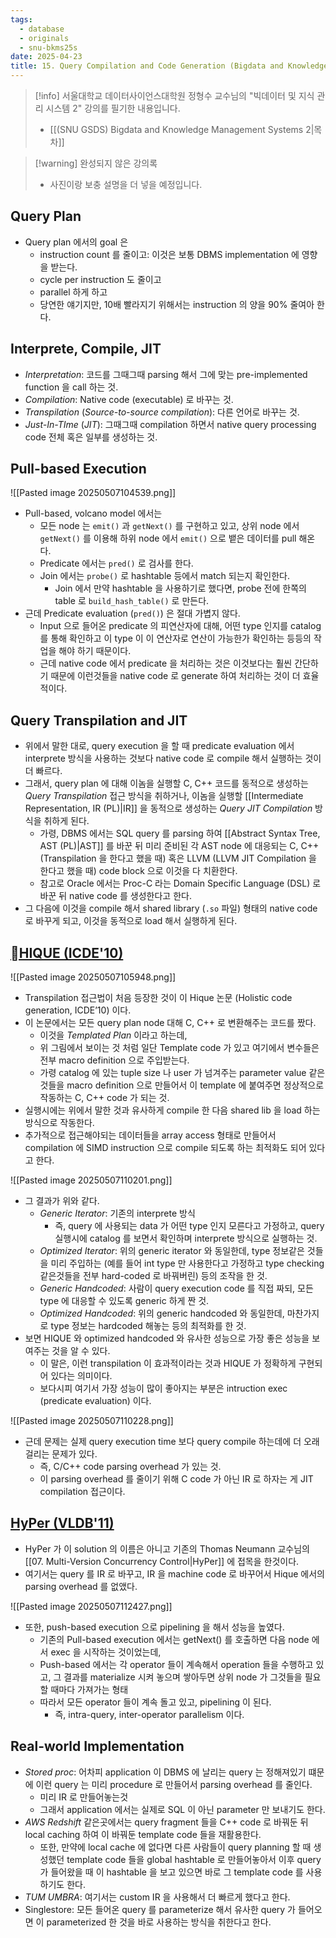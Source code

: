 ```yaml
---
tags:
  - database
  - originals
  - snu-bkms25s
date: 2025-04-23
title: 15. Query Compilation and Code Generation (Bigdata and Knowledge Management Systems 2, SNU GSDS)
---
```

> [!info] 서울대학교 데이터사이언스대학원 정형수 교수님의 "빅데이터 및 지식 관리 시스템 2" 강의를 필기한 내용입니다.
> - [[(SNU GSDS) Bigdata and Knowledge Management Systems 2|목차]]

> [!warning] 완성되지 않은 강의록
> - 사진이랑 보충 설명을 더 넣을 예정입니다.

## Query Plan

- Query plan 에서의 goal 은
	- instruction count 를 줄이고: 이것은 보통 DBMS implementation 에 영향을 받는다.
	- cycle per instruction 도 줄이고
	- parallel 하게 하고
	- 당연한 얘기지만, 10배 빨라지기 위해서는 instruction 의 양을 90% 줄여아 한다.

## Interprete, Compile, JIT

- *Interpretation*: 코드를 그때그때 parsing 해서 그에 맞는 pre-implemented function 을 call 하는 것.
- *Compilation*: Native code (executable) 로 바꾸는 것.
- *Transpilation* (*Source-to-source compilation*): 다른 언어로 바꾸는 것.
- *Just-In-TIme* (*JIT*): 그때그때 compilation 하면서 native query processing code 전체 혹은 일부를 생성하는 것.

## Pull-based Execution

![[Pasted image 20250507104539.png]]

- Pull-based, volcano model 에서는
	- 모든 node 는 `emit()` 과 `getNext()` 를 구현하고 있고, 상위 node 에서 `getNext()` 를 이용해 하위 node 에서 `emit()` 으로 뱉은 데이터를 pull 해온다.
	- Predicate 에서는 `pred()` 로 검사를 한다.
	- Join 에서는 `probe()` 로 hashtable 등에서 match 되는지 확인한다.
		- Join 에서 만약 hashtable 을 사용하기로 했다면, probe 전에 한쪽의 table 로 `build_hash_table()` 로 만든다.
- 근데 Predicate evaluation (`pred()`) 은 절대 가볍지 않다.
	- Input 으로 들어온 predicate 의 피연산자에 대해, 어떤 type 인지를 catalog 를 통해 확인하고 이 type 이 이 연산자로 연산이 가능한가 확인하는 등등의 작업을 해야 하기 때문이다.
	- 근데 native code 에서 predicate 을 처리하는 것은 이것보다는 훨씬 간단하기 때문에 이런것들을 native code 로 generate 하여 처리하는 것이 더 효율적이다.

## Query Transpilation and JIT

- 위에서 말한 대로, query execution 을 할 때 predicate evaluation 에서 interprete 방식을 사용하는 것보다 native code 로 compile 해서 실행하는 것이 더 빠르다.
- 그래서, query plan 에 대해 이놈을 실행할 C, C++ 코드를 동적으로 생성하는 *Query Transpilation* 접근 방식을 취하거나, 이놈을 실행할 [[Intermediate Representation, IR (PL)|IR]] 을 동적으로 생성하는 *Query JIT Compilation* 방식을 취하게 된다.
	- 가령, DBMS 에서는 SQL query 를 parsing 하여 [[Abstract Syntax Tree, AST (PL)|AST]] 를 바꾼 뒤 미리 준비된 각 AST node 에 대응되는 C, C++ (Transpilation 을 한다고 했을 때) 혹은 LLVM (LLVM JIT Compilation 을 한다고 했을 때) code block 으로 이것을 다 치환한다.
	- 참고로 Oracle 에서는 Proc-C 라는 Domain Specific Language (DSL) 로 바꾼 뒤 native code 를 생성한다고 한다.
- 그 다음에 이것을 compile 해서 shared library (`.so` 파일) 형태의 native code 로 바꾸게 되고, 이것을 동적으로 load 해서 실행하게 된다.

## [HIQUE (ICDE'10)](https://www.computer.org/csdl/proceedings-article/icde/2010/05447892/12OmNy4IEYg)

![[Pasted image 20250507105948.png]]

- Transpilation 접근법이 처음 등장한 것이 이 Hique 논문 (Holistic code generation, ICDE’10) 이다.
- 이 논문에서는 모든 query plan node 대해 C, C++ 로 변환해주는 코드를 짰다.
	- 이것을 *Templated Plan* 이라고 하는데,
	- 위 그림에서 보이는 것 처럼 일단 Template code 가 있고 여기에서 변수들은 전부 macro definition 으로 주입받는다.
	- 가령 catalog 에 있는 tuple size 나 user 가 넘겨주는 parameter value 같은 것들을 macro definition 으로 만들어서 이 template 에 붙여주면 정상적으로 작동하는 C, C++ code 가 되는 것.
- 실행시에는 위에서 말한 것과 유사하게 compile 한 다음 shared lib 을 load 하는 방식으로 작동한다.
- 추가적으로 접근해야되는 데이터들을 array access 형태로 만들어서 compilation 에 SIMD instruction 으로 compile 되도록 하는 최적화도 되어 있다고 한다.

![[Pasted image 20250507110201.png]]

- 그 결과가 위와 같다.
	- *Generic Iterator*: 기존의 interprete 방식
		- 즉, query 에 사용되는 data 가 어떤 type 인지 모른다고 가정하고, query 실행시에 catalog 를 보면서 확인하며 interprete 방식으로 실행하는 것.
	- *Optimized Iterator*: 위의 generic iterator 와 동일한데, type 정보같은 것들을 미리 주입하는 (예를 들어 int type 만 사용한다고 가정하고 type checking 같은것들을 전부 hard-coded 로 바꿔버린) 등의 조작을 한 것.
	- *Generic Handcoded*: 사람이 query execution code 를 직접 짜되, 모든 type 에 대응할 수 있도록 generic 하게 짠 것.
	- *Optimized Handcoded*: 위의 generic handcoded 와 동일한데, 마찬가지로 type 정보는 hardcoded 해놓는 등의 최적화를 한 것.
- 보면 HIQUE 와 optimized handcoded 와 유사한 성능으로 가장 좋은 성능을 보여주는 것을 알 수 있다.
	- 이 말은, 이런 transpilation 이 효과적이라는 것과 HIQUE 가 정확하게 구현되어 있다는 의미이다.
	- 보다시피 여기서 가장 성능이 많이 좋아지는 부분은 intruction exec (predicate evaluation) 이다.

![[Pasted image 20250507110228.png]]

- 근데 문제는 실제 query execution time 보다 query compile 하는데에 더 오래걸리는 문제가 있다.
	- 즉, C/C++ code parsing overhead 가 있는 것.
	- 이 parsing overhead 를 줄이기 위해 C code 가 아닌 IR 로 하자는 게 JIT compilation 접근이다.

## [HyPer (VLDB'11)](https://www.vldb.org/pvldb/vol4/p539-neumann.pdf)

- HyPer 가 이 solution 의 이름은 아니고 기존의 Thomas Neumann 교수님의 [[07. Multi-Version Concurrency Control|HyPer]] 에 접목을 한것이다.
- 여기서는 query 를 IR 로 바꾸고, IR 을 machine code 로 바꾸어서 Hique 에서의 parsing overhead 를 없앴다.

![[Pasted image 20250507112427.png]]

- 또한, push-based execution 으로 pipelining 을 해서 성능을 높였다.
	- 기존의 Pull-based execution 에서는 getNext() 를 호출하면 다음 node 에서 exec 을 시작하는 것이었는데,
	- Push-based 에서는 각 operator 들이 계속해서 operation 들을 수행하고 있고, 그 결과를 materialize 시켜 놓으며 쌓아두면 상위 node 가 그것들을 필요할 때마다 가져가는 형태
	- 따라서 모든 operator 들이 계속 돌고 있고, pipelining 이 된다.
		- 즉, intra-query, inter-operator parallelism 이다.

## Real-world Implementation

- *Stored proc*: 어차피 application 이 DBMS 에 날리는 query 는 정해져있기 떄문에 이런 query 는 미리 procedure 로 만들어서 parsing overhead 를 줄인다.
	- 미리 IR 로 만들어놓는것
	- 그래서 application 에서는 실제로 SQL 이 아닌 parameter 만 보내기도 한다.
- *AWS Redshift* 같은곳에서는 query fragment 들을 C++ code 로 바꿔둔 뒤 local caching 하여 이 바꿔둔 template code 들을 재활용한다.
	- 또한, 만약에 local cache 에 없다면 다른 사람들이 query planning 할 때 생성했던 template code 들을 global hashtable 로 만들어놓아서 이후 query 가 들어왔을 때 이 hashtable 을 보고 있으면 바로 그 template code 를 사용하기도 한다.
- *TUM UMBRA*: 여기서는 custom IR 을 사용해서 더 빠르게 했다고 한다.
- Singlestore: 모든 들어온 query 를 parameterize 해서 유사한 query 가 들어오면 이 parameterized 한 것을 바로 사용하는 방식을 취한다고 한다.